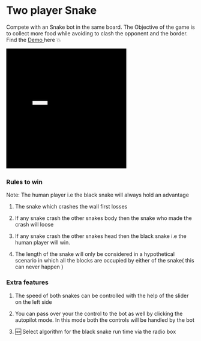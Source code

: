 # Two player Snake

Compete with an Snake bot in the same board. The Objective of the game is to collect more food while avoiding to clash the opponent and the border. Find the <a href='https://quickank1t.github.io/snake/index.html'> Demo </a> here :boom:

![Image of snake](img/snake.gif)


### Rules to win

Note: The human player i.e the black snake will always hold an advantage

1.  The snake which crashes the wall first losses

2.  If any snake crash the other snakes body then the snake who made the crash will loose

3.  If any snake crash the other snakes head then  the black snake i.e the human player will win.

4.  The length of the snake will only be considered in a hypothetical scenario in which all the blocks are occupied by either of the snake( this can never happen )

### Extra features

1.  The speed of both snakes can be controlled with the help of the slider on the left side

2.  You can pass over your the control to the bot as well by clicking the autopilot mode. In this mode both the controls will be handled by the bot

3. :new: Select algorithm for the black snake run time via the radio box 


